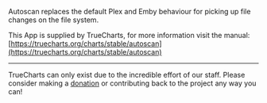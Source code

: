 Autoscan replaces the default Plex and Emby behaviour for picking up file changes on the file system.

This App is supplied by TrueCharts, for more information visit the manual: [https://truecharts.org/charts/stable/autoscan](https://truecharts.org/charts/stable/autoscan)

---

TrueCharts can only exist due to the incredible effort of our staff.
Please consider making a [donation](https://truecharts.org/about/sponsor) or contributing back to the project any way you can!
